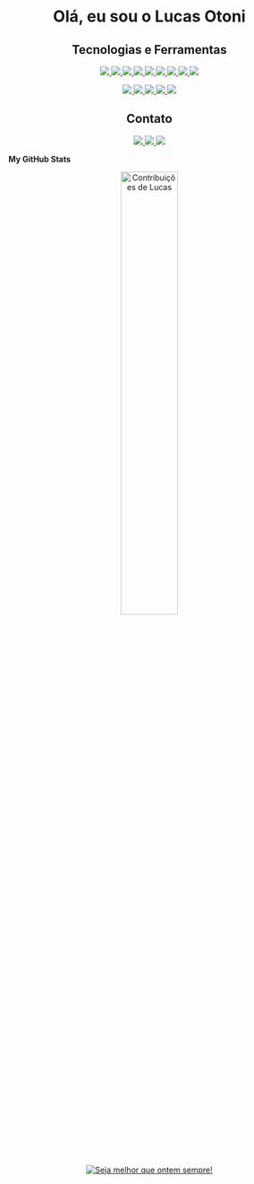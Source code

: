 <div align="center">
    <h1>Olá, eu sou o Lucas Otoni </h1>
</div>

<div align="center">
    <h2> Tecnologias e Ferramentas</h2>
    <p>
        <a href="https://skillicons.dev">
            <img src="https://skillicons.dev/icons?i=bash" />
        </a>
        <a href="https://github.com">
            <img src="https://skillicons.dev/icons?i=github" />
        </a>
        <a href="https://skillicons.dev">
            <img src="https://skillicons.dev/icons?i=html" />
        </a>
        <a href="https://skillicons.dev">
            <img src="https://skillicons.dev/icons?i=css" />
        </a>
        <a href="https://skillicons.dev">
            <img src="https://skillicons.dev/icons?i=react" />
        </a>
        <a href="https://www.python.org">
            <img src="https://skillicons.dev/icons?i=redux" />
        </a>
        <a href="https://skillicons.dev">
            <img src="https://skillicons.dev/icons?i=js" />
        </a>
        <a href="https://skillicons.dev">
            <img src="https://skillicons.dev/icons?i=nodejs" />
        </a>
        <a href="https://skillicons.dev">
            <img src="https://skillicons.dev/icons?i=ts" />
        </a>
    </p>
    <p>
        <a href="https://skillicons.dev">
            <img src="https://skillicons.dev/icons?i=mysql" />
        </a>
        <a href="https://skillicons.dev">
            <img src="https://skillicons.dev/icons?i=mongodb" />
        </a>
        <a href="https://www.python.org">
            <img src="https://skillicons.dev/icons?i=py" />
        </a>
        <a href="https://www.python.org">
            <img src="https://skillicons.dev/icons?i=tailwind" />
        </a>
       <a href="https://www.python.org">
            <img src="https://skillicons.dev/icons?i=express" />
        </a>
    </p>
</div>

<div align="center">
  <h2>Contato</h2>
  <a href="https://discord.com/users/Otoni#8437">
            <img src="https://skillicons.dev/icons?i=discord" />
        </a>
  <a href="https://www.instagram.com/lucottoni/">
            <img src="https://skillicons.dev/icons?i=instagram" />
        </a>
  <a href="https://www.linkedin.com/in/lucas-otoni-dev/">
            <img src="https://skillicons.dev/icons?i=linkedin" />
        </a>
</div>

<b>My GitHub Stats</b>

<div align="center">
    <img src="https://github-readme-stats.vercel.app/api?username=LucasOAssuncao&theme=dark&border_radius=5&locale=pt-br&date_format=j%20M%5B%20Y%5D&bg_color=000000&ring=FF0000&icon_color=FF0000&title_color=FF0000&text_color=FFFFFF&show_icons=true&include_all_commits=true&count_private=true" width=45% alt="Contribuições de Lucas">
</div>

<br>

<div align="center" >
    <a href="https://git.io/typing-svg"><img align="center" src="https://readme-typing-svg.demolab.com?font=Fira+Code&size=35&duration=3500&pause=1000&color=F7F7F7&width=600&height=60&lines=Seja melhor que ontem sempre!" alt="Seja melhor que ontem sempre!" /></a>
</div>
